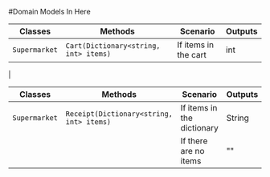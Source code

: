 #Domain Models In Here

| Classes         | Methods                                     | Scenario               | Outputs |
|-----------------|---------------------------------------------|------------------------|---------|
| `Supermarket`   | `Cart(Dictionary<string, int> items)`		| If items in the cart   | int     |
| 


| Classes         | Methods                                     | Scenario               | Outputs |
|-----------------|---------------------------------------------|------------------------|---------|
| `Supermarket`	  | `Receipt(Dictionary<string, int> items)`	| If items in the dictionary | String |
|                 |                                             | If there are no items      | ""     |

